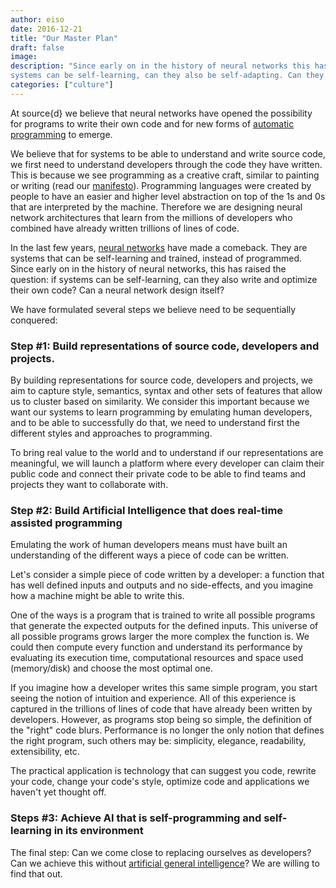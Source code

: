 ```yaml
---
author: eiso
date: 2016-12-21
title: "Our Master Plan"
draft: false
image: 
description: "Since early on in the history of neural networks this has raised the question, if 
systems can be self-learning, can they also be self-adapting. Can they program themselves?"
categories: ["culture"] 
--- 
```


At source{d} we believe that neural networks have opened the possibility for programs 
to write their own code and for new forms of [automatic programming](https://en.wikipedia.org/wiki/Automatic_programming)
to emerge.

We believe that for systems to be able to understand and write source code, we first need to
understand developers through the code they have written. This is because we see 
programming as a creative craft, similar to painting or writing (read our [manifesto](http://sourced.tech/manifesto/)).
Programming languages were created by people to have an easier and higher level abstraction
on top of the 1s and 0s that are interpreted by the machine. Therefore we are designing 
neural network architectures that learn from the millions of developers who combined have 
already written trillions of lines of code. 

In the last few years, [neural networks](https://en.wikipedia.org/wiki/Artificial_neural_network) 
have made a comeback. They are systems that can be self-learning and trained, instead of 
programmed. Since early on in the history of neural networks, this has raised the question: 
if systems can be self-learning, can they also write and optimize their own code? Can a 
neural network design itself?

We have formulated several steps we believe need to be sequentially conquered:

### Step #1: Build representations of source code, developers and projects.
By building representations for source code, developers and projects, we aim to capture style, semantics, 
syntax and other sets of features that allow us to cluster based on similarity. We consider 
this important because we want our systems to learn programming by emulating human 
developers, and to be able to successfully do that, we need to understand first the different
styles and approaches to programming.

To bring real value to the world and to understand if our representations 
are meaningful, we will launch a platform where every developer can claim their public code
and connect their private code to be able to find teams and projects they want to collaborate
with. 

### Step #2: Build Artificial Intelligence that does real-time assisted programming
Emulating the work of human developers means must have built an 
understanding of the different ways a piece of code can be written. 

Let's consider a simple piece of code written by a developer: a function that has 
well defined  inputs and outputs and no side-effects, and you imagine how a machine 
might be able to write this. 

One of the ways is a program that is trained to write all possible programs that 
generate the expected outputs for the defined inputs. This universe of all possible 
programs grows larger the more complex the function is. We could then compute every 
function and understand its performance by evaluating its execution time, computational 
resources and space used (memory/disk) and choose the most optimal one. 

If you imagine how a developer writes this same simple program, you start seeing 
the notion of intuition and experience. All of this experience is captured in the 
trillions of lines of code that have already been written by developers. However, as 
programs stop being so simple, the definition of the "right" code blurs. Performance 
is no longer the only notion that defines the right program, such others may be: 
simplicity, elegance, readability, extensibility, etc. 

The practical application is technology that can suggest you code, rewrite your code, 
change your code's style, optimize code and applications we haven't yet thought off. 

### Steps #3: Achieve AI that is self-programming and self-learning in its environment
The final step: Can we come close to replacing ourselves as developers? 
Can we achieve this without [artificial general intelligence](https://en.wikipedia.org/wiki/Artificial_general_intelligence)? 
We are willing to find that out.
